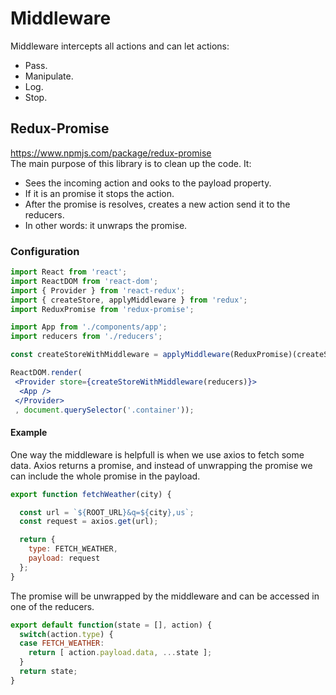 # Middleware 
Middleware intercepts all actions and can let actions:
- Pass.
- Manipulate.
- Log.
- Stop.

## Redux-Promise
https://www.npmjs.com/package/redux-promise </br>
The main purpose of this library is to clean up the code. It:
- Sees the incoming action and ooks to the payload property.
- If it is an promise it  stops the action.
- After the promise is resolves, creates a new action send it to the reducers.
- In other words: it unwraps the promise.

### Configuration 
```jsx
import React from 'react';
import ReactDOM from 'react-dom';
import { Provider } from 'react-redux';
import { createStore, applyMiddleware } from 'redux';
import ReduxPromise from 'redux-promise';

import App from './components/app';
import reducers from './reducers';

const createStoreWithMiddleware = applyMiddleware(ReduxPromise)(createStore);

ReactDOM.render(
 <Provider store={createStoreWithMiddleware(reducers)}>
  <App />
 </Provider>
 , document.querySelector('.container'));
```
#### Example
One way the middleware is helpfull is when we use axios to fetch some data. Axios returns a promise, and instead of unwrapping the promise we can include the whole promise in the payload. 
```jsx
export function fetchWeather(city) {

  const url = `${ROOT_URL}&q=${city},us`;
  const request = axios.get(url);

  return {
    type: FETCH_WEATHER,
    payload: request
  };
}
```
The promise will be unwrapped by the middleware and can be accessed in one of the reducers. 
```jsx
export default function(state = [], action) {
  switch(action.type) {
  case FETCH_WEATHER:
    return [ action.payload.data, ...state ];
  }
  return state;
}
```

